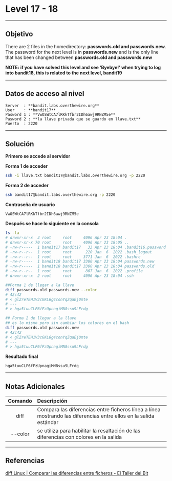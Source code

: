 # Level 17 - 18
---

## Objetivo 
There are 2 files in the homedirectory: **passwords.old and passwords.new**. The password for the next level is in **passwords.new** and is the only line that has been changed between **passwords.old and passwords.new**

**NOTE: if you have solved this level and see ‘Byebye!’ when trying to log into bandit18, this is related to the next level, bandit19**

---
## Datos de acceso al nivel 

```
Server  : **bandit.labs.overthewire.org**
User    : **bandit17**
Pasword 1 : **VwOSWtCA7lRKkTfbr2IDh6awj9RNZM5e**
Pasword 2 : **la llave privada que se guardo en llave.txt**
Puerto  : 2220 
```

---
## Solución 

**Primero se accede al servidor**

**Forma 1 de acceder**
```bash
ssh -i llave.txt bandit17@bandit.labs.overthewire.org -p 2220
```


**Forma 2 de acceder**

```bash
ssh bandit17@bandit.labs.overthewire.org -p 2220
```
**Contraseña de usuario**
```
VwOSWtCA7lRKkTfbr2IDh6awj9RNZM5e
```

**Después se hace lo siguiente en la consola**

```bash
ls -la
# drwxr-xr-x  3 root     root     4096 Apr 23 18:04 .
# drwxr-xr-x 70 root     root     4096 Apr 23 18:05 ..
# -rw-r-----  1 bandit17 bandit17   33 Apr 23 18:04 .bandit16.password
# -rw-r--r--  1 root     root      220 Jan  6  2022 .bash_logout
# -rw-r--r--  1 root     root     3771 Jan  6  2022 .bashrc
# -rw-r-----  1 bandit18 bandit17 3300 Apr 23 18:04 passwords.new
# -rw-r-----  1 bandit18 bandit17 3300 Apr 23 18:04 passwords.old
# -rw-r--r--  1 root     root      807 Jan  6  2022 .profile
# drwxr-xr-x  2 root     root     4096 Apr 23 18:04 .ssh

##Forma 1 de llegar a la llave 
diff passwords.old passwords.new --color
# 42c42
# < glZreTEH1V3cGKL6g4conYqZqaEj0mte
# ---
# > hga5tuuCLF6fFzUpnagiMN8ssu9LFrdg

## Forma 2 de llegar a la llave 
## es lo mismo pero sin cambiar los colores en el bash 
diff passwords.old passwords.new
# 42c42
# < glZreTEH1V3cGKL6g4conYqZqaEj0mte
# ---
# > hga5tuuCLF6fFzUpnagiMN8ssu9LFrdg
```

**Resultado final**

```
hga5tuuCLF6fFzUpnagiMN8ssu9LFrdg
```


---
## Notas Adicionales 

|**Comando** | **Descripción** |
|:---------:|:-------------|
| diff |  Compara las diferencias entre ficheros línea a línea mostrando las diferencias entre ellos en la salida estándar
| --color | se utiliza para habilitar la resaltación de las diferencias con colores en la salida 

---
## Referencias 

[diff Linux | Comparar las diferencias entre ficheros - El Taller del Bit](https://eltallerdelbit.com/comando-diff-ejemplos/)

